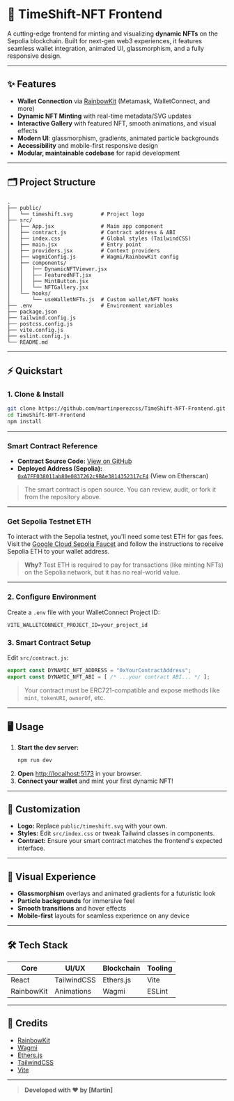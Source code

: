 # 🚀 TimeShift-NFT Frontend

A cutting-edge frontend for minting and visualizing **dynamic NFTs** on the Sepolia blockchain. Built for next-gen web3 experiences, it features seamless wallet integration, animated UI, glassmorphism, and a fully responsive design.

---

## ✨ Features

- **Wallet Connection** via [RainbowKit](https://rainbowkit.com/) (Metamask, WalletConnect, and more)
- **Dynamic NFT Minting** with real-time metadata/SVG updates
- **Interactive Gallery** with featured NFT, smooth animations, and visual effects
- **Modern UI**: glassmorphism, gradients, animated particle backgrounds
- **Accessibility** and mobile-first responsive design
- **Modular, maintainable codebase** for rapid development

---

## 🗂️ Project Structure

```text
.
├── public/
│   └── timeshift.svg         # Project logo
├── src/
│   ├── App.jsx               # Main app component
│   ├── contract.js           # Contract address & ABI
│   ├── index.css             # Global styles (TailwindCSS)
│   ├── main.jsx              # Entry point
│   ├── providers.jsx         # Context providers
│   ├── wagmiConfig.js        # Wagmi/RainbowKit config
│   ├── components/
│   │   ├── DynamicNFTViewer.jsx
│   │   ├── FeaturedNFT.jsx
│   │   ├── MintButton.jsx
│   │   └── NFTGallery.jsx
│   └── hooks/
│       └── useWalletNFTs.js  # Custom wallet/NFT hooks
├── .env                      # Environment variables
├── package.json
├── tailwind.config.js
├── postcss.config.js
├── vite.config.js
├── eslint.config.js
└── README.md
```

---

## ⚡ Quickstart

### 1. Clone & Install

```bash
git clone https://github.com/martinperezcss/TimeShift-NFT-Frontend.git
cd TimeShift-NFT-Frontend
npm install
```

---

### Smart Contract Reference

- **Contract Source Code:** [View on GitHub](https://github.com/martinperezcss/TimeShift-NFT)
- **Deployed Address (Sepolia):** [`0xA7FF038011ab80e0837262c9BAe3814352317cF4`](https://sepolia.etherscan.io/address/0xA7FF038011ab80e0837262c9BAe3814352317cF4) (View on Etherscan)

> The smart contract is open source. You can review, audit, or fork it from the repository above.

---

### Get Sepolia Testnet ETH

To interact with the Sepolia testnet, you'll need some test ETH for gas fees. Visit the [Google Cloud Sepolia Faucet](https://cloud.google.com/application/web3/faucet/ethereum/sepolia) and follow the instructions to receive Sepolia ETH to your wallet address.  
> **Why?** Test ETH is required to pay for transactions (like minting NFTs) on the Sepolia network, but it has no real-world value.

---


### 2. Configure Environment

Create a `.env` file with your WalletConnect Project ID:

```env
VITE_WALLETCONNECT_PROJECT_ID=your_project_id
```

### 3. Smart Contract Setup

Edit `src/contract.js`:

```js
export const DYNAMIC_NFT_ADDRESS = "0xYourContractAddress";
export const DYNAMIC_NFT_ABI = [ /* ...your contract ABI... */ ];
```
> Your contract must be ERC721-compatible and expose methods like `mint`, `tokenURI`, `ownerOf`, etc.

---

## 🖥️ Usage

1. **Start the dev server:**
    ```bash
    npm run dev
    ```
2. **Open** [http://localhost:5173](http://localhost:5173) in your browser.
3. **Connect your wallet** and mint your first dynamic NFT!

---

## 🎨 Customization

- **Logo:** Replace `public/timeshift.svg` with your own.
- **Styles:** Edit `src/index.css` or tweak Tailwind classes in components.
- **Contract:** Ensure your smart contract matches the frontend's expected interface.

---

## 🌌 Visual Experience

- **Glassmorphism** overlays and animated gradients for a futuristic look
- **Particle backgrounds** for immersive feel
- **Smooth transitions** and hover effects
- **Mobile-first** layouts for seamless experience on any device

---

## 🛠️ Tech Stack

| Core         | UI/UX         | Blockchain      | Tooling        |
|--------------|---------------|----------------|----------------|
| React        | TailwindCSS   | Ethers.js      | Vite           |
| RainbowKit   | Animations    | Wagmi          | ESLint         |

---

## 🙏 Credits

- [RainbowKit](https://rainbowkit.com/)
- [Wagmi](https://wagmi.sh/)
- [Ethers.js](https://docs.ethers.org/)
- [TailwindCSS](https://tailwindcss.com/)
- [Vite](https://vitejs.dev/)

---

> **Developed with ❤️ by [Martin]**